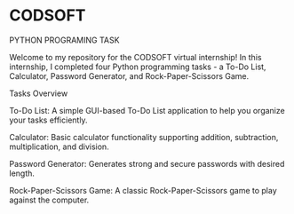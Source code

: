 # CODSOFT
PYTHON PROGRAMING TASK


Welcome to my repository for the CODSOFT virtual internship! In this internship, I completed four Python programming tasks - a To-Do List, Calculator, Password Generator, and Rock-Paper-Scissors Game. 

Tasks Overview

To-Do List: A simple GUI-based To-Do List application to help you organize your tasks efficiently.

Calculator: Basic calculator functionality supporting addition, subtraction, multiplication, and division.

Password Generator: Generates strong and secure passwords with desired length.

Rock-Paper-Scissors Game: A classic Rock-Paper-Scissors game to play against the computer.

